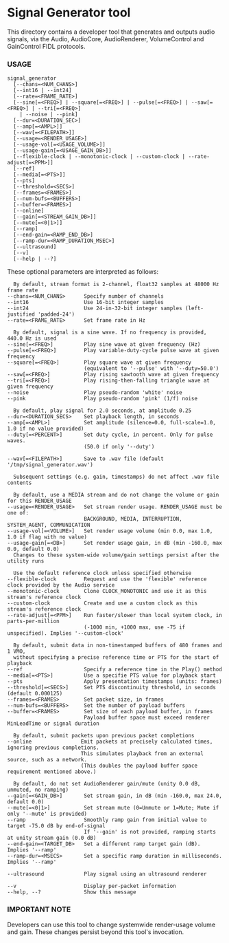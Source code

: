 # Signal Generator tool

This directory contains a developer tool that generates and outputs audio signals, via the Audio,
AudioCore, AudioRenderer, VolumeControl and GainControl FIDL protocols.

### USAGE

    signal_generator
      [--chans=<NUM_CHANS>]
      [--int16 | --int24]
      [--rate=<FRAME_RATE>]
      [--sine[=<FREQ>] | --square[=<FREQ>] | --pulse[=<FREQ>] | --saw[=<FREQ>] | --tri[=<FREQ>]
        | --noise | --pink]
      [--dur=<DURATION_SEC>]
      [--amp[=<AMPL>]]
      [--wav[=<FILEPATH>]]
      [--usage=<RENDER_USAGE>]
      [--usage-vol[=<USAGE_VOLUME>]]
      [--usage-gain[=<USAGE_GAIN_DB>]]
      [--flexible-clock | --monotonic-clock | --custom-clock | --rate-adjust[=<PPM>]]
      [--ref]
      [--media[=<PTS>]]
      [--pts]
      [--threshold=<SECS>]
      [--frames=<FRAMES>]
      [--num-bufs=<BUFFERS>]
      [--buffer=<FRAMES>]
      [--online]
      [--gain[=<STREAM_GAIN_DB>]]
      [--mute[=<0|1>]]
      [--ramp]
      [--end-gain=<RAMP_END_DB>]
      [--ramp-dur=<RAMP_DURATION_MSEC>]
      [--ultrasound]
      [--v]
      [--help | --?]

These optional parameters are interpreted as follows:

      By default, stream format is 2-channel, float32 samples at 48000 Hz frame rate
    --chans=<NUM_CHANS>      Specify number of channels
    --int16                  Use 16-bit integer samples
    --int24                  Use 24-in-32-bit integer samples (left-justified 'padded-24')
    --rate=<FRAME_RATE>      Set frame rate in Hz

      By default, signal is a sine wave. If no frequency is provided, 440.0 Hz is used
    --sine[=<FREQ>]          Play sine wave at given frequency (Hz)
    --pulse[=<FREQ>]         Play variable-duty-cycle pulse wave at given frequency
    --square[=<FREQ>]        Play square wave at given frequency
                             (equivalent to '--pulse' with '--duty=50.0')
    --saw[=<FREQ>]           Play rising sawtooth wave at given frequency
    --tri[=<FREQ>]           Play rising-then-falling triangle wave at given frequency
    --noise                  Play pseudo-random 'white' noise
    --pink                   Play pseudo-random 'pink' (1/f) noise

      By default, play signal for 2.0 seconds, at amplitude 0.25
    --dur=<DURATION_SECS>    Set playback length, in seconds
    --amp[=<AMPL>]           Set amplitude (silence=0.0, full-scale=1.0, 1.0 if no value provided)
    --duty[=<PERCENT>]       Set duty cycle, in percent. Only for pulse waves.
                             (50.0 if only '--duty')

    --wav[=<FILEPATH>]       Save to .wav file (default '/tmp/signal_generator.wav')

      Subsequent settings (e.g. gain, timestamps) do not affect .wav file contents

      By default, use a MEDIA stream and do not change the volume or gain for this RENDER_USAGE
    --usage=<RENDER_USAGE>   Set stream render usage. RENDER_USAGE must be one of:
                             BACKGROUND, MEDIA, INTERRUPTION, SYSTEM_AGENT, COMMUNICATION
    --usage-vol[=<VOLUME>]   Set render usage volume (min 0.0, max 1.0, 1.0 if flag with no value)
    --usage-gain[=<DB>]      Set render usage gain, in dB (min -160.0, max 0.0, default 0.0)
      Changes to these system-wide volume/gain settings persist after the utility runs

      Use the default reference clock unless specified otherwise
    --flexible-clock         Request and use the 'flexible' reference clock provided by the Audio service
    --monotonic-clock        Clone CLOCK_MONOTONIC and use it as this stream's reference clock
    --custom-clock           Create and use a custom clock as this stream's reference clock
    --rate-adjust[=<PPM>]    Run faster/slower than local system clock, in parts-per-million
                             (-1000 min, +1000 max, use -75 if unspecified). Implies '--custom-clock'

      By default, submit data in non-timestamped buffers of 480 frames and 1 VMO,
      without specifying a precise reference time or PTS for the start of playback
    --ref                    Specify a reference time in the Play() method
    --media[=<PTS>]          Use a specifie PTS value for playback start  
    --pts                    Apply presentation timestamps (units: frames)
    --threshold[=<SECS>]     Set PTS discontinuity threshold, in seconds (default 0.000125)
    --frames=<FRAMES>        Set packet size, in frames
    --num-bufs=<BUFFERS>     Set the number of payload buffers
    --buffer=<FRAMES>        Set size of each payload buffer, in frames
                             Payload buffer space must exceed renderer MinLeadTime or signal duration

      By default, submit packets upon previous packet completions
    --online                Emit packets at precisely calculated times, ignoring previous completions.
                            This simulates playback from an external source, such as a network.
                            (This doubles the payload buffer space requirement mentioned above.)

      By default, do not set AudioRenderer gain/mute (unity 0.0 dB, unmuted, no ramping)
    --gain[=<GAIN_DB>]       Set stream gain, in dB (min -160.0, max 24.0, default 0.0)
    --mute[=<0|1>]           Set stream mute (0=Unmute or 1=Mute; Mute if only '--mute' is provided)
    --ramp                   Smoothly ramp gain from initial value to target -75.0 dB by end-of-signal
                             If '--gain' is not provided, ramping starts at unity stream gain (0.0 dB)
    --end-gain=<TARGET_DB>   Set a different ramp target gain (dB). Implies '--ramp'
    --ramp-dur=<MSECS>       Set a specific ramp duration in milliseconds. Implies '--ramp'

    --ultrasound             Play signal using an ultrasound renderer

    --v                      Display per-packet information
    --help, --?              Show this message

### IMPORTANT NOTE

Developers can use this tool to change systemwide render-usage volume and gain. These changes
persist beyond this tool's invocation.
